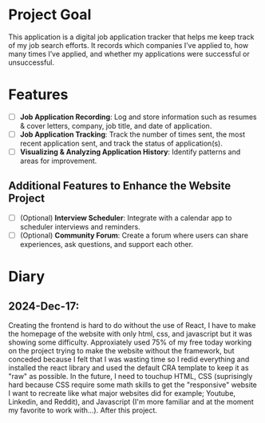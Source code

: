 # Project Goal
This application is a digital job application tracker that helps me keep track of my job search efforts. It
records which companies I’ve applied to, how many times I’ve applied, and whether my applications
were successful or unsuccessful.

# Features
- [ ] **Job Application Recording**: Log and store information such as resumes & cover letters, company, job title, and date of application.
- [ ] **Job Application Tracking**: Track the number of times sent, the most recent application sent, and track the status of application(s).
- [ ] **Visualizing & Analyzing Application History**: Identify patterns and areas for improvement.

## Additional Features to Enhance the Website Project
- [ ] \(Optional) **Interview Scheduler**: Integrate with a calendar app to scheduler interviews and reminders.
- [ ] \(Optional) **Community Forum**: Create a forum where users can share experiences, ask questions, and support each other.

# Diary
## 2024-Dec-17:
Creating the frontend is hard to do without the use of React, I have to make the homepage of the website with only html, css, and javascript but it was showing some difficulty. Approxiately used 75% of my free today working on the project trying to make the website without the framework, but conceded because I felt that I was wasting time so I redid everything and installed the react library and used the default CRA template to keep it as "raw" as possible. In the future, I need to touchup HTML, CSS (suprisingly hard because CSS require some math skills to get the "responsive" website I want to recreate like what major websites did for example; Youtube, Linkedin, and Reddit), and Javascript (I'm more familiar and at the moment my favorite to work with...). After this project.